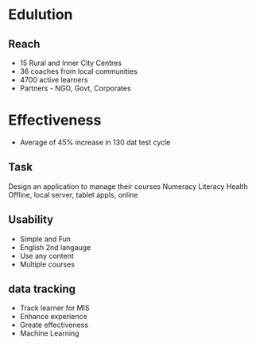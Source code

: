 # Edulution

## Reach
- 15 Rural and Inner City Centres
- 36 coaches from local communities
- 4700 active learners
- Partners - NGO, Govt, Corporates

# Effectiveness
- Average of 45% increase in 130 dat test cycle

## Task
Design an application to manage their courses
Numeracy
Literacy
Health
Offline, local server, tablet appls, online

## Usability
- Simple and Fun
- English 2nd langauge
- Use any content
- Multiple courses

## data tracking
- Track learner for MIS
- Enhance experience
- Greate effectiveness
- Machine Learning